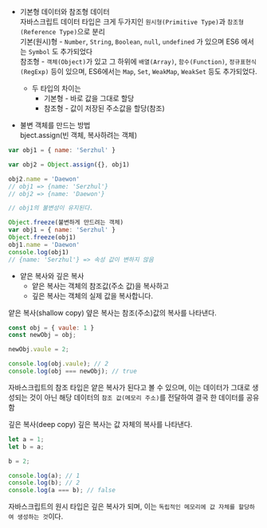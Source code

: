 - 기본형 데이터와 참조형 데이터  
자바스크립트 데이터 타입은 크게 두가지인 `원시형(Primitive Type)`과 `참조형(Reference Type)`으로 분리  
기본(원시)형 - `Number`, `String`, `Boolean`, `null`, `undefined` 가 있으며 ES6 에서는 `Symbol` 도 추가되었다  
참조형 - `객체(Object)`가 있고 그 하위에 `배열(Array)`, `함수(Function)`, `정규표현식(RegExp)` 등이 있으며, ES6에서는 `Map`, `Set`, `WeakMap`, `WeakSet` 등도 추가되었다. 
    - 두 타입의 차이는  
        - 기본형 - 바로 값을 그대로 할당 
        - 참조형 - 값이 저장된 주소값을 할당(참조)

- 불변 객체를 만드는 방법  
bject.assign(빈 객체, 복사하려는 객체)
```js
var obj1 = { name: 'Serzhul' }

var obj2 = Object.assign({}, obj1)

obj2.name = 'Daewon'
// obj1 => {name: 'Serzhul'}
// obj2 => {name: 'Daewon'}

// obj1의 불변성이 유지된다.
```
```js
Object.freeze(불변하게 만드려는 객체)
var obj1 = { name: 'Serzhul' }
Object.freeze(obj1)
obj1.name = 'Daewon'
console.log(obj1)
// {name: 'Serzhul'} => 속성 값이 변하지 않음
```
- 얕은 복사와 깊은 복사
    - 얕은 복사는 객체의 참조값(주소 값)을 복사하고
    - 깊은 복사는 객체의 실제 값을 복사합니다.

얕은 복사(shallow copy)
얖은 복사는 참조(주소)값의 복사를 나타낸다.
```js
const obj = { vaule: 1 }
const newObj = obj;

newObj.vaule = 2;

console.log(obj.vaule); // 2
console.log(obj === newObj); // true
```
자바스크립트의 참조 타입은 얕은 복사가 된다고 볼 수 있으며, 이는 데이터가 그대로 생성되는 것이 아닌 해당 데이터의 `참조 값(메모리 주소)`를 전달하여 결국 한 데이터를 공유함

깊은 복사(deep copy)
깊은 복사는 값 자체의 복사를 나타낸다.
```js
let a = 1;
let b = a;

b = 2;

console.log(a); // 1
console.log(b); // 2
console.log(a === b); // false
```
자바스크립트의 원시 타입은 깊은 복사가 되며, 이는 `독립적인 메모리에 값 자체를 할당하여 생성하는 것`이다.